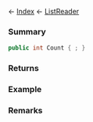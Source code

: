 ← [Index](Api-Index) ← [ListReader<T>](VRage.Collections.ListReader`1)

### Summary

```csharp
public int Count { ; }
```

### Returns

### Example

### Remarks

